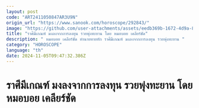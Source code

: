 ```yaml
---
layout: post
code: "ART2411050847AR3U9N"
origin_url: "https://www.sanook.com/horoscope/292843/"
image: "https://github.com/user-attachments/assets/eedb369b-1672-4d9a-80a6-8d0dba724bde"
title: "ราศีมีเกณฑ์ มงลงจากการลงทุน รวยพุ่งทะยาน โดย หมอบอย เคลียร์ชัด"
description: " หมอบอย เคลียร์ชัด ทำนายทายทัก ราศีมีเกณฑ์ มงลงจากการลงทุน รวยพุ่งทะยาน "
category: "HOROSCOPE"
language: "th"
date: 2024-11-05T09:47:32.386Z
---
```


# ราศีมีเกณฑ์ มงลงจากการลงทุน รวยพุ่งทะยาน โดย หมอบอย เคลียร์ชัด